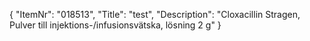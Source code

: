 {
  "ItemNr": "018513",
  "Title": "test",
  "Description": "Cloxacillin Stragen, Pulver till injektions-/infusionsvätska, lösning 2 g"
}